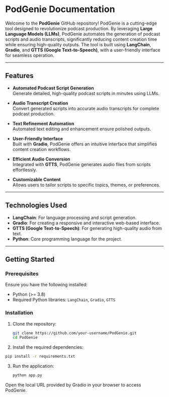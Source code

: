# **PodGenie Documentation**

Welcome to the **PodGenie** GitHub repository! PodGenie is a cutting-edge tool designed to revolutionize podcast production. By leveraging **Large Language Models (LLMs)**, PodGenie automates the generation of podcast scripts and audio transcripts, significantly reducing content creation time while ensuring high-quality outputs. The tool is built using **LangChain**, **Gradio**, and **GTTS (Google Text-to-Speech)**, with a user-friendly interface for seamless operation.

---

## **Features**

- **Automated Podcast Script Generation**  
  Generate detailed, high-quality podcast scripts in minutes using LLMs.  

- **Audio Transcript Creation**  
  Convert generated scripts into accurate audio transcripts for complete podcast production.

- **Text Refinement Automation**  
  Automated text editing and enhancement ensure polished outputs.  

- **User-Friendly Interface**  
  Built with **Gradio**, PodGenie offers an intuitive interface that simplifies content creation workflows.

- **Efficient Audio Conversion**  
  Integrated with **GTTS**, PodGenie generates audio files from scripts effortlessly.  

- **Customizable Content**  
  Allows users to tailor scripts to specific topics, themes, or preferences.

---

## **Technologies Used**

- **LangChain**: For language processing and script generation.  
- **Gradio**: For creating a responsive and interactive web-based interface.  
- **GTTS (Google Text-to-Speech)**: For generating high-quality audio from text.  
- **Python**: Core programming language for the project.

---

## **Getting Started**

### **Prerequisites**
Ensure you have the following installed:
- Python (>= 3.8)
- Required Python libraries: `LangChain`, `Gradio`, `GTTS`

### **Installation**
1. Clone the repository:
   ```bash
   git clone https://github.com/your-username/PodGenie.git
   cd PodGenie
   ```
   
2. Install the required dependencies:
  ```bash
  pip install -r requirements.txt
  ```

3. Run the application:
   ```bash
   python app.py
    ```
Open the local URL provided by Gradio in your browser to access PodGenie.

